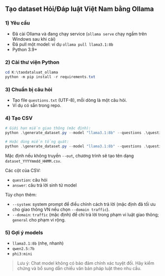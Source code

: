 ## Tạo dataset Hỏi/Đáp luật Việt Nam bằng Ollama

### 1) Yêu cầu
- Đã cài Ollama và đang chạy service (`ollama serve` chạy ngầm trên Windows sau khi cài)
- Đã pull một model: ví dụ `ollama pull llama3.1:8b`
- Python 3.9+

### 2) Cài thư viện Python
```powershell
cd K:\taodataluat_ollama
python -m pip install -r requirements.txt
```

### 3) Chuẩn bị câu hỏi
- Tạo file `questions.txt` (UTF-8), mỗi dòng là một câu hỏi.
- Ví dụ có sẵn trong repo.

### 4) Tạo CSV
```powershell
# Giới hạn miền giao thông (mặc định):
python .\generate_dataset.py --model "llama3.1:8b" --questions .\questions.txt --out .\dataset.csv --domain traffic

# Hoặc dùng miền tổng quát:
python .\generate_dataset.py --model "llama3.1:8b" --questions .\questions.txt --out .\dataset.csv --domain general
```

Mặc định nếu không truyền `--out`, chương trình sẽ tạo tên dạng `dataset_YYYYmmdd_HHMM.csv`.

Các cột của CSV:
- `question`: câu hỏi
- `answer`: câu trả lời sinh từ model

Tùy chọn thêm:
- `--system`: system prompt để điều chỉnh cách trả lời (mặc định đã tối ưu cho giao thông VN nếu chọn `--domain traffic`).
- `--domain`: `traffic` (mặc định) để chỉ trả lời trong phạm vi luật giao thông; `general` cho phạm vi rộng.

### 5) Gợi ý models
- `llama3.1:8b` (nhẹ, nhanh)
- `qwen2.5:7b`
- `phi3:mini`

> Lưu ý: Chat model không có bảo đảm chính xác tuyệt đối. Hãy kiểm chứng và bổ sung dẫn chiếu văn bản pháp luật theo nhu cầu.


